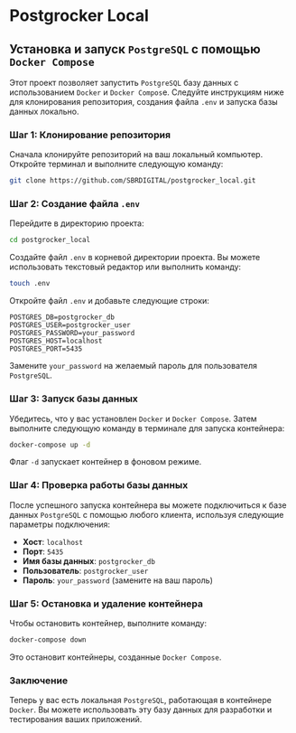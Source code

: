# Postgrocker Local

## Установка и запуск `PostgreSQL` с помощью `Docker Compose`
Этот проект позволяет запустить `PostgreSQL` базу данных с использованием `Docker` и `Docker Compos`e.
Следуйте инструкциям ниже для клонирования репозитория, создания файла `.env` и запуска базы данных локально.

### Шаг 1: Клонирование репозитория
Сначала клонируйте репозиторий на ваш локальный компьютер. Откройте терминал и выполните следующую команду:
```bash
git clone https://github.com/SBRDIGITAL/postgrocker_local.git
```

### Шаг 2: Создание файла `.env`
Перейдите в директорию проекта:
```bash
cd postgrocker_local
```

Создайте файл `.env` в корневой директории проекта. Вы можете использовать текстовый редактор или выполнить команду:
```bash
touch .env
```

Откройте файл `.env` и добавьте следующие строки:
```env
POSTGRES_DB=postgrocker_db
POSTGRES_USER=postgrocker_user
POSTGRES_PASSWORD=your_password
POSTGRES_HOST=localhost
POSTGRES_PORT=5435
```
Замените `your_password` на желаемый пароль для пользователя `PostgreSQL`.

### Шаг 3: Запуск базы данных
Убедитесь, что у вас установлен `Docker` и `Docker Compose`. Затем выполните следующую команду в терминале для запуска контейнера:
```bash
docker-compose up -d
```
Флаг `-d` запускает контейнер в фоновом режиме.

### Шаг 4: Проверка работы базы данных
После успешного запуска контейнера вы можете подключиться к базе данных `PostgreSQL` с помощью любого клиента, используя следующие параметры подключения:
- **Хост**: `localhost`
- **Порт**: `5435`
- **Имя базы данных**: `postgrocker_db`
- **Пользователь**: `postgrocker_user`
- **Пароль**: `your_password` (замените на ваш пароль)

### Шаг 5: Остановка и удаление контейнера
Чтобы остановить контейнер, выполните команду:
```bash
docker-compose down
```
Это остановит контейнеры, созданные `Docker Compose`.

### Заключение
Теперь у вас есть локальная `PostgreSQL`, работающая в контейнере `Docker`.
Вы можете использовать эту базу данных для разработки и тестирования ваших приложений.